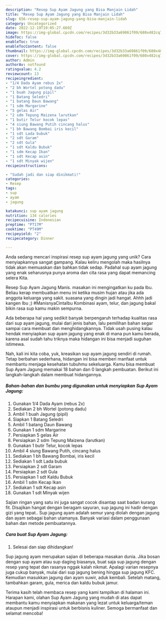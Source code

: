 ```yaml
---
description: "Resep Sup Ayam Jagung yang Bisa Manjain Lidah"
title: "Resep Sup Ayam Jagung yang Bisa Manjain Lidah"
slug: 656-resep-sup-ayam-jagung-yang-bisa-manjain-lidah
category: Uncategorized
date: 2022-12-19T19:05:27.669Z
image: https://img-global.cpcdn.com/recipes/3d32b33a69861f09/680x482cq70/sup-ayam-jagung-foto-resep-utama.jpg
hideToc: false
enableToc: true
enableTocContent: false
thumbnail: https://img-global.cpcdn.com/recipes/3d32b33a69861f09/680x482cq70/sup-ayam-jagung-foto-resep-utama.jpg
cover: https://img-global.cpcdn.com/recipes/3d32b33a69861f09/680x482cq70/sup-ayam-jagung-foto-resep-utama.jpg
author: Admin
authorAv: notfound
ratingvalue: 4.2
reviewcount: 13
recipeingredient:
- "1/4 Dada Ayam rebus 2x"
- "2 bh Wortel potong dadu"
- "1 buah Jagung pipil"
- "1 Batang Seledri"
- "1 batang Daun Bawang"
- "1 sdm Margarine"
- "5 gelas Air"
- "2 sdm Tepung Maizena larutkan"
- "1 butir Telur kocok lepas"
- "4 siung Bawang Putih cincang halus"
- "1 bh Bawang Bombai iris kecil"
- "1 sdt Lada bubuk"
- "2 sdt Garam"
- "2 sdt Gula"
- "1 sdt Kaldu Bubuk"
- "1 sdm Kecap Ikan"
- "1 sdt Kecap asin"
- "1 sdt Minyak wijen"
recipeinstructions:

- "Sudah jadi dan siap dinikmati!"
categories:
- Resep
tags:
- sup
- ayam
- jagung

katakunci: sup ayam jagung 
nutrition: 134 calories
recipecuisine: Indonesian
preptime: "PT17M"
cooktime: "PT49M"
recipeyield: "2"
recipecategory: Dinner

---
```





Anda sedang mencari inspirasi resep sup ayam jagung yang unik? Cara menyiapkannya sangat gampang. Kalau keliru mengolah maka hasilnya tidak akan memuaskan dan bahkan tidak sedap. Padahal sup ayam jagung yang enak seharusnya punya aroma dan cita rasa yang dapat memancing selera Kita.





Resep Sup Ayam Jagung Manis. masakan ini mengingatkan ku pada Ibu. Beliau kerap membuatkan menu ini ketika musim hujan atau jika ada anggota keluarga yang sakit. suasana yang dingin jadi hangat. Ahhh jadi kangen Ibu ;) #ManisnyaCintaIbu Kombinasi ayam, telur, dan jagung bakal bikin rasa sup kamu makin sempurna.

Ada beberapa hal yang sedikit banyak berpengaruh terhadap kualitas rasa dari sup ayam jagung, mulai dari jenis bahan, lalu pemilihan bahan segar sampai cara membuat dan menghidangkannya. Tidak usah pusing kalau hendak menyiapkan sup ayam jagung yang enak di mana pun kamu berada, karena asal sudah tahu triknya maka hidangan ini bisa menjadi suguhan istimewa.






Nah, kali ini kita coba, yuk, kreasikan sup ayam jagung sendiri di rumah. Tetap berbahan sederhana, hidangan ini bisa memberi manfaat untuk membantu menjaga kesehatan tubuhmu sekeluarga. Kamu bisa membuat Sup Ayam Jagung memakai 18 bahan dan 0 langkah pembuatan. Berikut ini langkah-langkah dalam membuat hidangannya.

<!--inarticleads1-->

##### Bahan-bahan dan bumbu yang digunakan untuk menyiapkan Sup Ayam Jagung:

1. Gunakan 1/4 Dada Ayam (rebus 2x)
1. Sediakan 2 bh Wortel (potong dadu)
1. Ambil 1 buah Jagung (pipil)
1. Siapkan 1 Batang Seledri
1. Ambil 1 batang Daun Bawang
1. Gunakan 1 sdm Margarine
1. Persiapkan 5 gelas Air
1. Persiapkan 2 sdm Tepung Maizena (larutkan)
1. Gunakan 1 butir Telur, kocok lepas
1. Ambil 4 siung Bawang Putih, cincang halus
1. Sediakan 1 bh Bawang Bombai, iris kecil
1. Sediakan 1 sdt Lada bubuk
1. Persiapkan 2 sdt Garam
1. Persiapkan 2 sdt Gula
1. Persiapkan 1 sdt Kaldu Bubuk
1. Ambil 1 sdm Kecap Ikan
1. Sediakan 1 sdt Kecap asin
1. Gunakan 1 sdt Minyak wijen


Sajian ringan yang satu ini juga sangat cocok disantap saat badan kurang fit. Disajikan hangat dengan beragam sayuran, sup jagung ini hadir dengan gizi yang tepat.. Sup jagung ayam adalah semur yang diolah dengan jagung dan ayam sebagai bahan utamanya. Banyak variasi dalam penggunaan bahan dan metode pembuatannya. 

<!--inarticleads2-->

##### Cara buat Sup Ayam Jagung:


1. Selesai dan siap dihidangkan!

Sup jagung ayam merupakan sajian di beberapa masakan dunia. Jika bosan dengan sup ayam atau sup daging biasanya, buat saja sup jagung dengan resep yang tepat dan rasanya nggak kalah nikmat. Apalagi varian resepnya juga cukup banyak, mulai dari sup jagung bening hingga sup jagung KFC. Kemudian masukkan jagung dan ayam suwir, aduk kembali. Setelah matang, tambahkan garam, gula, merica dan kaldu bubuk jamur. 

Terima kasih telah membaca resep yang kami tampilkan di halaman ini. Harapan kami, olahan Sup Ayam Jagung yang mudah di atas dapat membantu kamu menyiapkan makanan yang lezat untuk keluarga/teman ataupun menjadi inspirasi untuk berbisnis kuliner. Semoga bermanfaat dan selamat mencoba!
